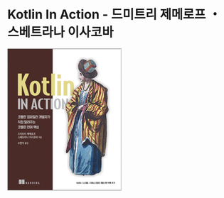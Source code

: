 # Kotlin In Action - 드미트리 제메로프 ・ 스베트라나 이사코바

![표지](./images/표지.png)

<!--
## 1장

## [2장](https://github.com/sapzilking/review/blob/main/books/Kotlin%20In%20Action/Chapter2/chapter2.md)

//## [3장](https://github.com/sapzilking/review/blob/main/books/Kotlin%20In%20Action/Chapter3/chapter3.md)
